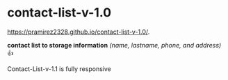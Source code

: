# contact-list-v-1.0
https://pramirez2328.github.io/contact-list-v-1.0/.

**contact list to storage information** *(name, lastname, phone, and address)* :+1:

Contact-List-v-1.1 is fully responsive
